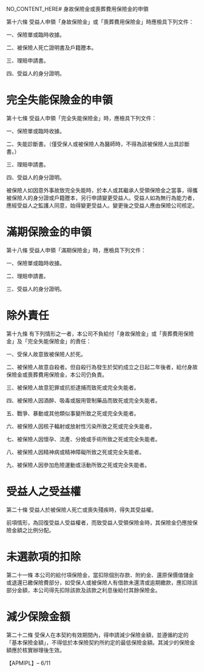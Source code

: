 NO_CONTENT_HERE# 身故保險金或喪葬費用保險金的申領

第十六條  受益人申領「身故保險金」或「喪葬費用保險金」時應檢具下列文件：

一、保險單或臨時收據。

二、被保險人死亡證明書及戶籍謄本。

三、理賠申請書。

四、受益人的身分證明。

# 完全失能保險金的申領

第十七條  受益人申領「完全失能保險金」時，應檢具下列文件：

一、保險單或臨時收據。

二、失能診斷書。（僅受保人或被保險人為醫師時，不得為該被保險人出具診斷書。）

三、理賠申請書。

四、受益人的身分證明。

被保險人如因意外事故致完全失能時，於本人或其繼承人受領保險金之當事，得攜被保險人的身分證或戶籍謄本，另行申請變更受益人。受益人如為無行為能力者，應經受益人之監護人同意，始得變更受益人。變更後之受益人應由保險公司核定。

# 滿期保險金的申領

第十八條  受益人申領「滿期保險金」時，應檢具下列文件：

一、保險單或臨時收據。

二、理賠申請書。

三、受益人的身分證明。

# 除外責任

第十九條  有下列情形之一者，本公司不負給付「身故保險金」或「喪葬費用保險金」及「完全失能保險金」的責任：

一、受保人故意致被保險人於死。

二、被保險人故意自殺者。但自殺行為發生於契約成立之日起二年後者，給付身故保險金或喪葬費用保險金，本公司仍負責。

三、被保險人故意犯罪或抗拒逮捕而致死或完全失能者。

四、被保險人因酒醉、吸毒或服用管制藥品而致死或完全失能者。

五、戰爭、暴動或其他類似事變所致之死或完全失能者。

六、被保險人因核子輻射或放射性污染所致之死或完全失能者。

七、被保險人因懷孕、流產、分娩或手術所致之死或完全失能者。

八、被保險人因精神病或精神障礙所致之死或完全失能者。

九、被保險人因參加危險運動或活動所致之死或完全失能者。

# 受益人之受益權

第二十條  受益人於被保險人死亡或喪失殘疾時，得失其受益權。

前項情形，為回復受益人受益權者，而致受益人受領保險金時，其保險金仍應按保險金額之比例分配。

# 未選款項的扣除

第二十一條  本公司的給付項保險金，當扣除個別存款、附約金、還原保價值儲金或退還已繳保險費部分，如受保人或被保險人有借款未還清或逾期繳款，應扣除該部分金額，本公司得先扣除該款及該款之利息後給付其餘保險金。

# 減少保險金額

第二十二條  受保人在本契約有效期間內，得申請減少保險金額，並遵循約定的「基本保險金額」，不得低於本保險契約所約定的最低保險金額。其減少的保險金額應於核實辦理後生效。

【APMIPL】– 6/11